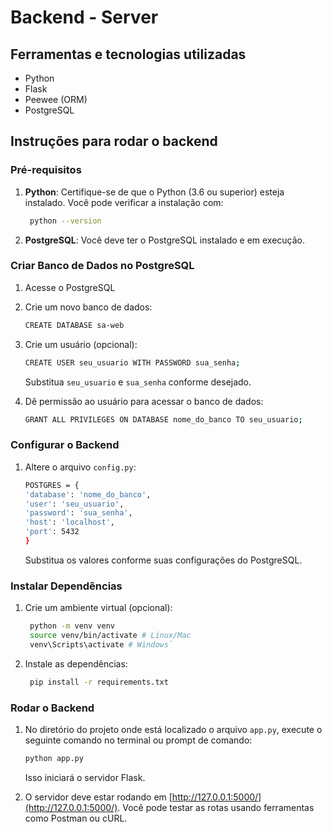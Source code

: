 # Backend - Server

## Ferramentas e tecnologias utilizadas
- Python
- Flask 
- Peewee (ORM)
- PostgreSQL 

## Instruções para rodar o backend 
### Pré-requisitos 
1. **Python**: Certifique-se de que o Python (3.6 ou superior) esteja instalado. Você pode verificar a instalação com:

   ```bash
    python --version
    ```
3. **PostgreSQL**: Você deve ter o PostgreSQL instalado e em execução.

### Criar Banco de Dados no PostgreSQL 
1. Acesse o PostgreSQL
2. Crie um novo banco de dados: 
    ```bash
    CREATE DATABASE sa-web
    ```
3. Crie um usuário (opcional): 
    ```bash 
    CREATE USER seu_usuario WITH PASSWORD sua_senha;
    ``` 
    Substitua `seu_usuario` e `sua_senha` conforme desejado. 

4. Dê permissão ao usuário para acessar o banco de dados: 
    ```bash 
    GRANT ALL PRIVILEGES ON DATABASE nome_do_banco TO seu_usuario;
    ```
 ### Configurar o Backend 
1. Altere o arquivo `config.py`:
    ```bash 
    POSTGRES = { 
    'database': 'nome_do_banco',
    'user': 'seu_usuario',
    'password': 'sua_senha',
    'host': 'localhost',
    'port': 5432 
    }
    ```
    Substitua os valores conforme suas configurações do PostgreSQL. 

### Instalar Dependências
1. Crie um ambiente virtual (opcional):

   ```bash 
    python -m venv venv 
    source venv/bin/activate # Linux/Mac
    venv\Scripts\activate # Windows`
    ```
3. Instale as dependências:

   ```bash
    pip install -r requirements.txt
    ```
### Rodar o Backend 
1.  No diretório do projeto onde está localizado o arquivo `app.py`, execute o seguinte comando no terminal ou prompt de comando:

     ```bash
     python app.py
     ```
    Isso iniciará o servidor Flask.
    
2. O servidor deve estar rodando em [http://127.0.0.1:5000/](http://127.0.0.1:5000/). Você pode testar as rotas usando ferramentas como Postman ou cURL.



